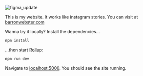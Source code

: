 ![figma_update](https://github.com/warronbebster/bwebsite/workflows/figma_update/badge.svg?branch=master)

This is my website. It works like instagram stories. You can visit at [barronwebster.com](http://barronwebster.com)

Wanna try it locally?
Install the dependencies...

```bash
npm install
```

...then start [Rollup](https://rollupjs.org):

```bash
npm run dev
```

Navigate to [localhost:5000](http://localhost:5000). You should see the site running.
